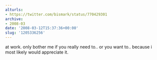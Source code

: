 ```yaml
---
alturls:
- https://twitter.com/bismark/status/770429301
archive:
- 2008-03
date: '2008-03-12T15:37:36+00:00'
slug: '1205336256'
---
```


at work. only bother me if you really need to.. or you want to.. because i most likely would appreciate it.

